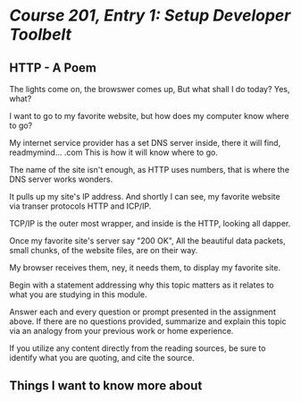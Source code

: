 # *Course 201, Entry 1: Setup Developer Toolbelt*

## HTTP - A Poem

The lights come on, the browswer comes up,
But what shall I do today? Yes, what?

I want to go to my favorite website,
but how does my computer know where to go?

My internet service provider has a set DNS server inside,
there it will find, readmymind... .com
This is how it will know where to go.

The name of the site isn't enough, as HTTP uses numbers,
that is where the DNS server works wonders.

It pulls up my site's IP address. And shortly I can see,
my favorite website via transer protocols HTTP and ICP/IP.

TCP/IP is the outer most wrapper,
and inside is the HTTP, looking all dapper.

Once my favorite site's server say "200 OK",
All the beautiful data packets, small chunks, of the website files,
are on their way.

My browser receives them,
ney, it needs them,
to display my favorite site.




Begin with a statement addressing why this topic matters as it relates to what you are studying in this module.

Answer each and every question or prompt presented in the assignment above. If there are no questions provided, summarize and explain this topic via an analogy from your previous work or home experience.

If you utilize any content directly from the reading sources, be sure to identify what you are quoting, and cite the source.

## Things I want to know more about